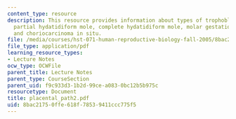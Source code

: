 ```yaml
---
content_type: resource
description: This resource provides information about types of trophoblast neoplasia,
  partial hydatidiform mole, complete hydatidiform mole, molar gestations, choriocarcinoma,
  and choriocarcinoma in situ.
file: /media/courses/hst-071-human-reproductive-biology-fall-2005/8bac21750ffe618f78539411ccc775f5_placental_path2.pdf
file_type: application/pdf
learning_resource_types:
- Lecture Notes
ocw_type: OCWFile
parent_title: Lecture Notes
parent_type: CourseSection
parent_uid: f9c933d3-1b2d-99ce-a083-0bc12b5b975c
resourcetype: Document
title: placental_path2.pdf
uid: 8bac2175-0ffe-618f-7853-9411ccc775f5
---
```

